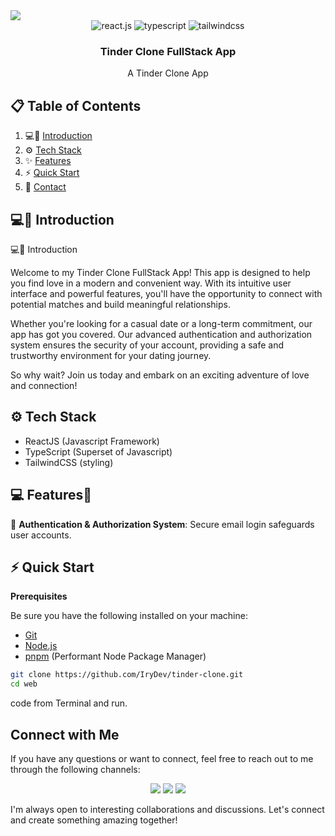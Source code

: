 <img src="https://healthyframework.com/wp-content/uploads/2021/02/Tinder-Homepage.jpg" />
<div align="center">
  <div>
  <img src="https://img.shields.io/badge/React-20232A?style=for-the-badge&logo=react&logoColor=61DAFB" alt="react.js" />
  <img src="https://img.shields.io/badge/-Typescript-black?style=for-the-badge&logoColor=white&logo=typescript&color=3178C6" alt="typescript" />
    <img src="https://img.shields.io/badge/Tailwind_CSS-38B2AC?style=for-the-badge&logo=tailwind-css&logoColor=white" alt="tailwindcss" />
  </div>
</div>

<h3 align="center">Tinder Clone FullStack App</h3>

<div align="center">
     A Tinder Clone App 
</div>

## 📋 <a name="table">Table of Contents</a>

1. 💻📱 [Introduction](#introduction)
2. ⚙️ [Tech Stack](#tech-stack)
3. ✨ [Features](#features)
4. ⚡ [Quick Start](#quick-start)
5. 🔗 [Contact](#more)

## <a name="introduction">💻📱 Introduction</a>

💻📱 Introduction

Welcome to my Tinder Clone FullStack App! This app is designed to help you find love in a modern and convenient way. With its intuitive user interface and powerful features, you'll have the opportunity to connect with potential matches and build meaningful relationships.

Whether you're looking for a casual date or a long-term commitment, our app has got you covered. Our advanced authentication and authorization system ensures the security of your account, providing a safe and trustworthy environment for your dating journey.

So why wait? Join us today and embark on an exciting adventure of love and connection!

## <a name="tech-stack">⚙️ Tech Stack</a>

- ReactJS (Javascript Framework)
- TypeScript (Superset of Javascript)
- TailwindCSS (styling)

## <a name="features">💻 Features📱</a>

🦾 **Authentication & Authorization System**: Secure email login safeguards user accounts.

## <a name="quick-start">⚡ Quick Start</a>

**Prerequisites**

Be sure you have the following installed on your machine:

- [Git](https://git-scm.com/)
- [Node.js](https://nodejs.org/en)
- [pnpm](https://www.pnpm.com/) (Performant Node Package Manager)

```bash
git clone https://github.com/IryDev/tinder-clone.git
cd web
```

code from Terminal and run.

## <a name="contact">Connect with Me</a>

If you have any questions or want to connect, feel free to reach out to me through the following channels:

<div align="center">
<div>
<img src="https://img.shields.io/badge/Portfolio-255E63?style=for-the-badge&logo=About.me&logoColor=white" />
<img src="https://img.shields.io/badge/LinkedIn-0077B5?style=for-the-badge&logo=linkedin&logoColor=white" />
<img src="https://img.shields.io/badge/Microsoft_Outlook-0078D4?style=for-the-badge&logo=microsoft-outlook&logoColor=white" />
</div>
</div>

I'm always open to interesting collaborations and discussions. Let's connect and create something amazing together!
